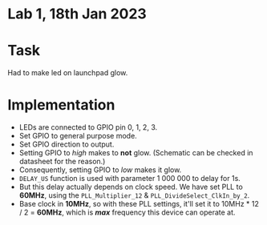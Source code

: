 # Lab 1, 18th Jan 2023

# Task
Had to make led on launchpad glow.

# Implementation

- LEDs are connected to GPIO pin 0, 1, 2, 3.
- Set GPIO to general purpose mode.
- Set GPIO direction to output.
- Setting GPIO to *high*  makes to **not** glow. (Schematic can be checked in datasheet for the reason.)
- Consequently, setting GPIO to *low* makes it glow.
- `DELAY_US` function is used with parameter 1 000 000 to delay for 1s.
- But this delay actually depends on clock speed. We have set PLL to **60MHz**, using the `PLL_Multiplier_12` & `PLL_DivideSelect_ClkIn_by_2`.
- Base clock in **10MHz**, so with these PLL settings, it'll set it to 10MHz * 12 / 2 = **60MHz**, which is ***max*** frequency this device can operate at.